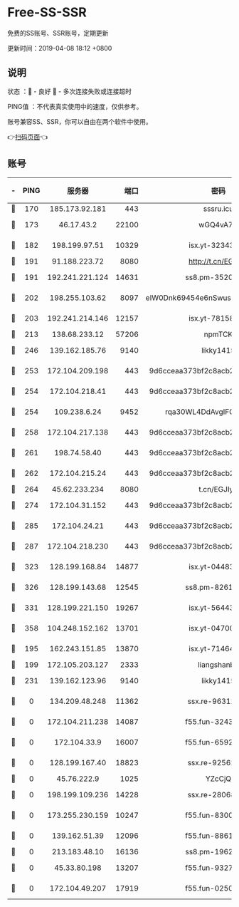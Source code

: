 # Free-SS-SSR

免费的SS账号、SSR账号，定期更新

更新时间：2019-04-08 18:12 +0800

## 说明

状态     ：🙂 - 良好 🙁 - 多次连接失败或连接超时

PING值   ：不代表真实使用中的速度，仅供参考。

账号兼容SS、SSR，你可以自由在两个软件中使用。

👉[扫码页面](https://liesauer.github.io/Free-SS-SSR/)👈

## 账号

|-|PING|服务器|端口|密码|加密方式|区域|
|:----:|:----:|:-----:|-----:|:----:|:----:|:----:|
|🙂|170|185.173.92.181|443|sssru.icu|rc4-md5|RU|
|🙂|173|46.17.43.2|22100|wGQ4vA7D|aes-256-gcm|RU|
|🙂|182|198.199.97.51|10329|isx.yt-32343911|aes-256-cfb|US|
|🙂|191|91.188.223.72|8080|http://t.cn/EGJIyrl|rc4-md5|RU|
|🙂|191|192.241.221.124|14631|ss8.pm-35207592|aes-256-cfb|US|
|🙂|202|198.255.103.62|8097|eIW0Dnk69454e6nSwuspv9DmS201tQ0D|aes-256-cfb|US|
|🙂|203|192.241.214.146|12157|isx.yt-78158040|aes-256-cfb|US|
|🙂|213|138.68.233.12|57206|npmTCK|rc4-md5|US|
|🙂|246|139.162.185.76|9140|likky1415|aes-256-cfb|DE|
|🙂|253|172.104.209.198|443|9d6cceaa373bf2c8acb22e60b6a58be6|aes-256-cfb|US|
|🙂|254|172.104.218.41|443|9d6cceaa373bf2c8acb22e60b6a58be6|aes-256-cfb|US|
|🙂|254|109.238.6.24|9452|rqa30WL4DdAvgIFG6Fs3znzTa|aes-256-cfb|FR|
|🙂|258|172.104.217.138|443|9d6cceaa373bf2c8acb22e60b6a58be6|aes-256-cfb|US|
|🙂|261|198.74.58.40|443|9d6cceaa373bf2c8acb22e60b6a58be6|aes-256-cfb|US|
|🙂|262|172.104.215.24|443|9d6cceaa373bf2c8acb22e60b6a58be6|aes-256-cfb|US|
|🙂|264|45.62.233.234|8080|t.cn/EGJIyrl|rc4-md5|CA|
|🙂|274|172.104.31.152|443|9d6cceaa373bf2c8acb22e60b6a58be6|aes-256-cfb|US|
|🙂|285|172.104.24.21|443|9d6cceaa373bf2c8acb22e60b6a58be6|aes-256-cfb|US|
|🙂|287|172.104.218.230|443|9d6cceaa373bf2c8acb22e60b6a58be6|aes-256-cfb|US|
|🙂|323|128.199.168.84|14877|isx.yt-04483542|aes-256-cfb|SG|
|🙂|326|128.199.143.68|12545|ss8.pm-82618687|aes-256-cfb|SG|
|🙂|331|128.199.221.150|19267|isx.yt-56443107|aes-256-cfb|SG|
|🙂|358|104.248.152.162|13701|isx.yt-04700164|aes-256-cfb|SG|
|🙂|195|162.243.151.85|13870|isx.yt-71464453|aes-256-cfb|US|
|🙂|199|172.105.203.127|2333|liangshanbo|chacha20|JP|
|🙂|231|139.162.123.96|9140|likky1415|aes-256-cfb|JP|
|🙁|0|134.209.48.248|11362|ssx.re-96312869|aes-256-cfb|US|
|🙁|0|172.104.211.238|14087|f55.fun-32438458|aes-256-cfb|US|
|🙁|0|172.104.33.9|16007|f55.fun-65922710|aes-256-cfb|SG|
|🙁|0|128.199.167.40|18823|ssx.re-92562343|aes-256-cfb|SG|
|🙁|0|45.76.222.9|1025|YZcCjQ|rc4-md5|JP|
|🙁|0|198.199.109.236|14228|ssx.re-28068094|aes-256-cfb|US|
|🙁|0|173.255.230.159|10247|f55.fun-83008054|aes-256-cfb|US|
|🙁|0|139.162.51.39|12096|f55.fun-88617667|aes-256-cfb|SG|
|🙁|0|213.183.48.10|16136|ss8.pm-19627789|rc4-md5|RU|
|🙁|0|45.33.80.198|13207|f55.fun-93270323|aes-256-cfb|US|
|🙁|0|172.104.49.207|17919|f55.fun-02500708|aes-256-cfb|SG|

